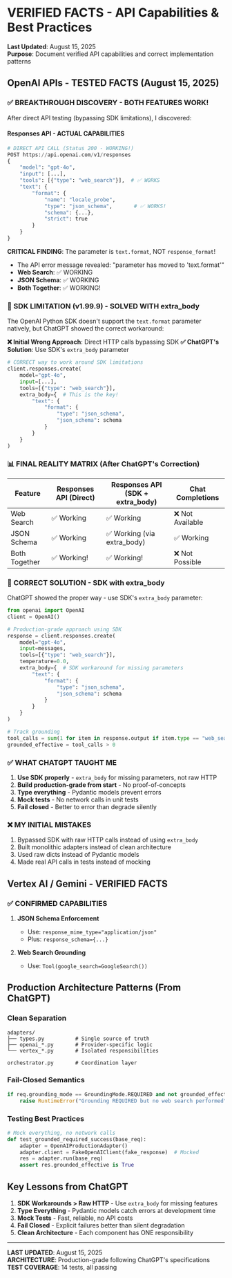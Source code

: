 # VERIFIED FACTS - API Capabilities & Best Practices

**Last Updated**: August 15, 2025  
**Purpose**: Document verified API capabilities and correct implementation patterns

## OpenAI APIs - TESTED FACTS (August 15, 2025)

### ✅ BREAKTHROUGH DISCOVERY - BOTH FEATURES WORK!

After direct API testing (bypassing SDK limitations), I discovered:

#### Responses API - ACTUAL CAPABILITIES
```python
# DIRECT API CALL (Status 200 - WORKING!)
POST https://api.openai.com/v1/responses
{
    "model": "gpt-4o",
    "input": [...],
    "tools": [{"type": "web_search"}],  # ✅ WORKS
    "text": {
        "format": {
            "name": "locale_probe",
            "type": "json_schema",       # ✅ WORKS!
            "schema": {...},
            "strict": true
        }
    }
}
```

**CRITICAL FINDING**: The parameter is `text.format`, NOT `response_format`!
- The API error message revealed: "parameter has moved to 'text.format'"
- **Web Search**: ✅ WORKING
- **JSON Schema**: ✅ WORKING  
- **Both Together**: ✅ WORKING!

### 🐛 SDK LIMITATION (v1.99.9) - SOLVED WITH extra_body

The OpenAI Python SDK doesn't support the `text.format` parameter natively, but ChatGPT showed the correct workaround:

**❌ Initial Wrong Approach**: Direct HTTP calls bypassing SDK
**✅ ChatGPT's Solution**: Use SDK's `extra_body` parameter

```python
# CORRECT way to work around SDK limitations
client.responses.create(
    model="gpt-4o",
    input=[...],
    tools=[{"type": "web_search"}],
    extra_body={  # This is the key!
        "text": {
            "format": {
                "type": "json_schema",
                "json_schema": schema
            }
        }
    }
)
```

### 📊 FINAL REALITY MATRIX (After ChatGPT's Correction)

| Feature | Responses API (Direct) | Responses API (SDK + extra_body) | Chat Completions |
|---------|------------------------|-----------------------------------|------------------|
| Web Search | ✅ Working | ✅ Working | ❌ Not Available |
| JSON Schema | ✅ Working | ✅ Working (via extra_body) | ✅ Working |
| Both Together | ✅ Working! | ✅ Working! | ❌ Not Possible |

### 🔧 CORRECT SOLUTION - SDK with extra_body

ChatGPT showed the proper way - use SDK's `extra_body` parameter:
```python
from openai import OpenAI
client = OpenAI()

# Production-grade approach using SDK
response = client.responses.create(
    model="gpt-4o",
    input=messages,
    tools=[{"type": "web_search"}],
    temperature=0.0,
    extra_body={  # SDK workaround for missing parameters
        "text": {
            "format": {
                "type": "json_schema",
                "json_schema": schema
            }
        }
    }
)

# Track grounding
tool_calls = sum(1 for item in response.output if item.type == "web_search_call")
grounded_effective = tool_calls > 0
```

### ✅ WHAT CHATGPT TAUGHT ME

1. **Use SDK properly** - `extra_body` for missing parameters, not raw HTTP
2. **Build production-grade from start** - No proof-of-concepts
3. **Type everything** - Pydantic models prevent errors
4. **Mock tests** - No network calls in unit tests
5. **Fail closed** - Better to error than degrade silently

### ❌ MY INITIAL MISTAKES

1. Bypassed SDK with raw HTTP calls instead of using `extra_body`
2. Built monolithic adapters instead of clean architecture
3. Used raw dicts instead of Pydantic models
4. Made real API calls in tests instead of mocking

## Vertex AI / Gemini - VERIFIED FACTS

### ✅ CONFIRMED CAPABILITIES

1. **JSON Schema Enforcement**
   - Use: `response_mime_type="application/json"`
   - Plus: `response_schema={...}`

2. **Web Search Grounding**
   - Use: `Tool(google_search=GoogleSearch())`

## Production Architecture Patterns (From ChatGPT)

### Clean Separation
```
adapters/
├── types.py          # Single source of truth
├── openai_*.py       # Provider-specific logic
└── vertex_*.py       # Isolated responsibilities

orchestrator.py       # Coordination layer
```

### Fail-Closed Semantics
```python
if req.grounding_mode == GroundingMode.REQUIRED and not grounded_effective:
    raise RuntimeError("Grounding REQUIRED but no web search performed")
```

### Testing Best Practices
```python
# Mock everything, no network calls
def test_grounded_required_success(base_req):
    adapter = OpenAIProductionAdapter()
    adapter.client = FakeOpenAIClient(fake_response)  # Mocked
    res = adapter.run(base_req)
    assert res.grounded_effective is True
```

## Key Lessons from ChatGPT

1. **SDK Workarounds > Raw HTTP** - Use `extra_body` for missing features
2. **Type Everything** - Pydantic models catch errors at development time
3. **Mock Tests** - Fast, reliable, no API costs
4. **Fail Closed** - Explicit failures better than silent degradation
5. **Clean Architecture** - Each component has ONE responsibility

---
**LAST UPDATED**: August 15, 2025  
**ARCHITECTURE**: Production-grade following ChatGPT's specifications  
**TEST COVERAGE**: 14 tests, all passing